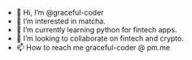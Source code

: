 - 👋 Hi, I’m @graceful-coder
- 👀 I’m interested in matcha.
- 🌱 I’m currently learning python for fintech apps.
- 💞️ I’m looking to collaborate on fintech and crypto.
- 📫 How to reach me graceful-coder @ pm.me

<!---
graceful-coder/graceful-coder is a ✨ special ✨ repository because its `README.md` (this file) appears on your GitHub profile.
You can click the Preview link to take a look at your changes.
--->

